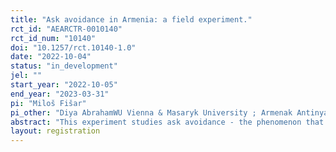 ```yaml
---
title: "Ask avoidance in Armenia: a field experiment."
rct_id: "AEARCTR-0010140"
rct_id_num: "10140"
doi: "10.1257/rct.10140-1.0"
date: "2022-10-04"
status: "in_development"
jel: ""
start_year: "2022-10-05"
end_year: "2023-03-31"
pi: "Miloš Fišar"
pi_other: "Diya AbrahamWU Vienna & Masaryk University ; Armenak AntinyanCardiff University& Zhongnan University of Economics and Law; Luca CorazziniCa’Foscacri University of Venice; Tommaso ReggianiCardiff University, Masaryk University & IZA "
abstract: "This experiment studies ask avoidance - the phenomenon that individuals often avoid those who solicit donations - in Armenia. We cooperate with a local NGO/Foundation operating nationwide and exploit a unique framework. Our interventions are embedded in a fundraising campaign and implemented via text messages. "
layout: registration
---
```



